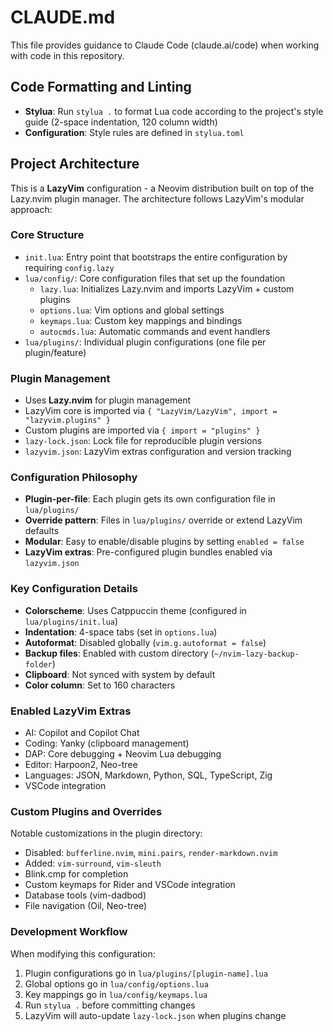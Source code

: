 # CLAUDE.md

This file provides guidance to Claude Code (claude.ai/code) when working with code in this repository.

## Code Formatting and Linting

- **Stylua**: Run `stylua .` to format Lua code according to the project's style guide (2-space indentation, 120 column width)
- **Configuration**: Style rules are defined in `stylua.toml`

## Project Architecture

This is a **LazyVim** configuration - a Neovim distribution built on top of the Lazy.nvim plugin manager. The architecture follows LazyVim's modular approach:

### Core Structure
- `init.lua`: Entry point that bootstraps the entire configuration by requiring `config.lazy`
- `lua/config/`: Core configuration files that set up the foundation
  - `lazy.lua`: Initializes Lazy.nvim and imports LazyVim + custom plugins
  - `options.lua`: Vim options and global settings
  - `keymaps.lua`: Custom key mappings and bindings
  - `autocmds.lua`: Automatic commands and event handlers
- `lua/plugins/`: Individual plugin configurations (one file per plugin/feature)

### Plugin Management
- Uses **Lazy.nvim** for plugin management
- LazyVim core is imported via `{ "LazyVim/LazyVim", import = "lazyvim.plugins" }`
- Custom plugins are imported via `{ import = "plugins" }`
- `lazy-lock.json`: Lock file for reproducible plugin versions
- `lazyvim.json`: LazyVim extras configuration and version tracking

### Configuration Philosophy
- **Plugin-per-file**: Each plugin gets its own configuration file in `lua/plugins/`
- **Override pattern**: Files in `lua/plugins/` override or extend LazyVim defaults
- **Modular**: Easy to enable/disable plugins by setting `enabled = false`
- **LazyVim extras**: Pre-configured plugin bundles enabled via `lazyvim.json`

### Key Configuration Details
- **Colorscheme**: Uses Catppuccin theme (configured in `lua/plugins/init.lua`)
- **Indentation**: 4-space tabs (set in `options.lua`)
- **Autoformat**: Disabled globally (`vim.g.autoformat = false`)
- **Backup files**: Enabled with custom directory (`~/nvim-lazy-backup-folder`)
- **Clipboard**: Not synced with system by default
- **Color column**: Set to 160 characters

### Enabled LazyVim Extras
- AI: Copilot and Copilot Chat
- Coding: Yanky (clipboard management)
- DAP: Core debugging + Neovim Lua debugging
- Editor: Harpoon2, Neo-tree
- Languages: JSON, Markdown, Python, SQL, TypeScript, Zig
- VSCode integration

### Custom Plugins and Overrides
Notable customizations in the plugin directory:
- Disabled: `bufferline.nvim`, `mini.pairs`, `render-markdown.nvim`
- Added: `vim-surround`, `vim-sleuth`
- Blink.cmp for completion
- Custom keymaps for Rider and VSCode integration
- Database tools (vim-dadbod)
- File navigation (Oil, Neo-tree)

### Development Workflow
When modifying this configuration:
1. Plugin configurations go in `lua/plugins/[plugin-name].lua`
2. Global options go in `lua/config/options.lua`
3. Key mappings go in `lua/config/keymaps.lua`
4. Run `stylua .` before committing changes
5. LazyVim will auto-update `lazy-lock.json` when plugins change